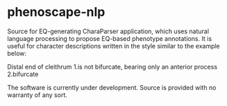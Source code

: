 phenoscape-nlp
==============

Source for EQ-generating CharaParser application, which uses natural language processing to propose EQ-based phenotype annotations.
It is useful for character descriptions written in the style similar to the example below:

Distal end of cleithrum
1.is not bifurcate, bearing only an anterior process
2.bifurcate

The software is currently under development. Source is provided with no warranty of any sort. 
